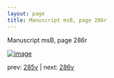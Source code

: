 ```yaml
---
layout: page
title: Manuscript msB, page 286r
---
```


Manuscript msB, page 286r

[![image](http://www.homermultitext.org/iipsrv?OBJ=IIP,1.0&FIF=/project/homer/pyramidal/deepzoom/hmt/vbbifolio/pending/vb_285v_286r.tif&WID=100&CVT=JPEG)](http://www.homermultitext.org/ict2/?urn=urn:cite2:hmt:vbbifolio.pending:vb_285v_286r)

prev:  [285v](../285v) | next:  [286v](../286v)

